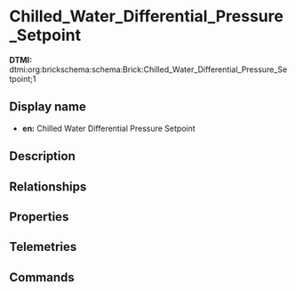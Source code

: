 # Chilled_Water_Differential_Pressure_Setpoint
**DTMI:** dtmi:org:brickschema:schema:Brick:Chilled_Water_Differential_Pressure_Setpoint;1
## Display name
- **en:** Chilled Water Differential Pressure Setpoint
## Description
## Relationships
## Properties
## Telemetries
## Commands
